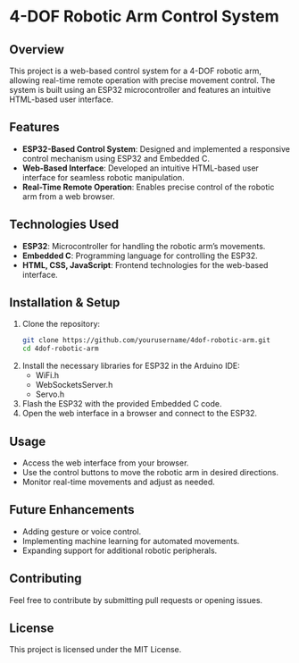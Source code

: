 # 4-DOF Robotic Arm Control System

## Overview
This project is a web-based control system for a 4-DOF robotic arm, allowing real-time remote operation with precise movement control. The system is built using an ESP32 microcontroller and features an intuitive HTML-based user interface.

## Features
- **ESP32-Based Control System**: Designed and implemented a responsive control mechanism using ESP32 and Embedded C.
- **Web-Based Interface**: Developed an intuitive HTML-based user interface for seamless robotic manipulation.
- **Real-Time Remote Operation**: Enables precise control of the robotic arm from a web browser.

## Technologies Used
- **ESP32**: Microcontroller for handling the robotic arm’s movements.
- **Embedded C**: Programming language for controlling the ESP32.
- **HTML, CSS, JavaScript**: Frontend technologies for the web-based interface.

## Installation & Setup
1. Clone the repository:
   ```sh
   git clone https://github.com/yourusername/4dof-robotic-arm.git
   cd 4dof-robotic-arm
   ```
2. Install the necessary libraries for ESP32 in the Arduino IDE:
   - WiFi.h
   - WebSocketsServer.h
   - Servo.h
3. Flash the ESP32 with the provided Embedded C code.
4. Open the web interface in a browser and connect to the ESP32.

## Usage
- Access the web interface from your browser.
- Use the control buttons to move the robotic arm in desired directions.
- Monitor real-time movements and adjust as needed.

## Future Enhancements
- Adding gesture or voice control.
- Implementing machine learning for automated movements.
- Expanding support for additional robotic peripherals.

## Contributing
Feel free to contribute by submitting pull requests or opening issues.

## License
This project is licensed under the MIT License.
